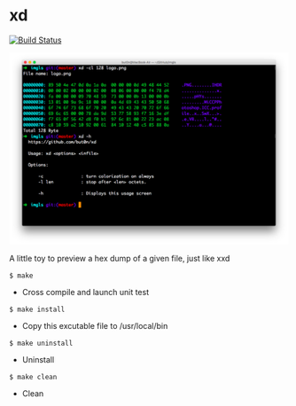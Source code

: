 # xd
[![Build Status](https://travis-ci.org/but0n/xd.svg?branch=master)](https://travis-ci.org/but0n/xd)

![](usage.png)

A little toy to preview a hex dump of a given file, just like xxd

```
$ make
```
 - Cross compile and launch unit test

```
$ make install
```
 - Copy this excutable file to /usr/local/bin

```
$ make uninstall
```
 - Uninstall

```
$ make clean
```
 - Clean